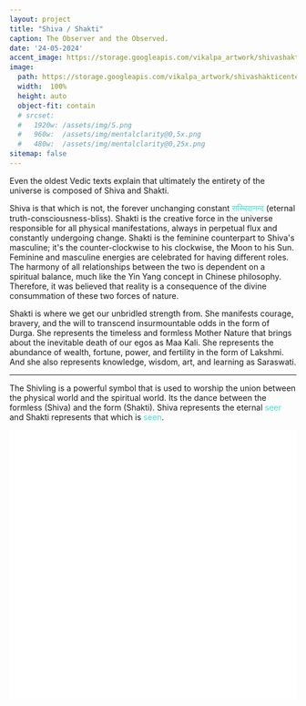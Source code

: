 ```yaml
---
layout: project
title: "Shiva / Shakti"
caption: The Observer and the Observed.
date: '24-05-2024'
accent_image: https://storage.googleapis.com/vikalpa_artwork/shivashakticentered.png  
image: 
  path: https://storage.googleapis.com/vikalpa_artwork/shivashakticentered.png
  width:  100%
  height: auto
  object-fit: contain
  # srcset: 
  #   1920w: /assets/img/S.png
  #   960w:  /assets/img/mentalclarity@0,5x.png
  #   480w:  /assets/img/mentalclarity@0,25x.png
sitemap: false
---
```


Even the oldest Vedic texts explain that ultimately the entirety of the universe is composed of Shiva and Shakti.

Shiva is that which is not, the forever unchanging constant <span style="color:turquoise">सच्चिदानन्द</span> (eternal truth-consciousness-bliss). Shakti is the creative force in the universe responsible for all physical manifestations, always in perpetual flux and constantly undergoing change. Shakti is the feminine counterpart to Shiva's masculine; it's the counter-clockwise to his clockwise, the Moon to his Sun. Feminine and masculine energies are celebrated for having different roles. The harmony of all relationships between the two is dependent on a spiritual balance, much like the Yin Yang concept in Chinese philosophy. Therefore, it was believed that reality is a consequence of the divine consummation of these two forces of nature.

Shakti is where we get our unbridled strength from. She manifests courage, bravery, and the will to transcend insurmountable odds in the form of Durga. She represents the timeless and formless Mother Nature that brings about the inevitable death of our egos as Maa Kali. She represents the abundance of wealth, fortune, power, and fertility in the form of Lakshmi. And she also represents knowledge, wisdom, art, and learning as Saraswati. 

---

 The Shivling is a powerful symbol that is used to worship the union between the physical world and the spiritual world. Its the dance between the formless (Shiva) and the form (Shakti). Shiva represents the eternal <span style="color:turquoise">seer</span> and Shakti represents that which is <span style="color:turquoise">seen</span>.

<p align="center">
  <img src="/assets/img/projects/Shivalinga_symbol.svg" alt="alt text">
</p>


